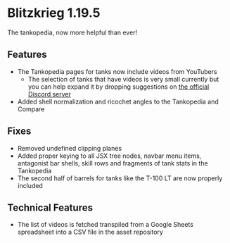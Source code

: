 # Blitzkrieg 1.19.5

The tankopedia, now more helpful than ever!

## Features

- The Tankopedia pages for tanks now include videos from YouTubers
  - The selection of tanks that have videos is very small currently but you can help expand it by dropping suggestions on [the official Discord server](https://discord.gg/nDt7AjGJQH)
- Added shell normalization and ricochet angles to the Tankopedia and Compare

## Fixes

- Removed undefined clipping planes
- Added proper keying to all JSX tree nodes, navbar menu items, antagonist bar shells, skill rows and fragments of tank stats in the Tankopedia
- The second half of barrels for tanks like the T-100 LT are now properly included

## Technical Features

- The list of videos is fetched transpiled from a Google Sheets spreadsheet into a CSV file in the asset repository
